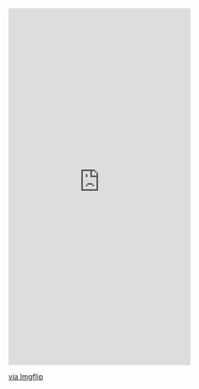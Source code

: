 <div style="width:360px;max-width:100%;"><div style="height:0;padding-bottom:196.11%;position:relative;"><iframe width="360" height="706" style="position:absolute;top:0;left:0;width:100%;height:100%;" frameBorder="0" src="https://imgflip.com/embed/4040m5"></iframe></div><p><a href="https://imgflip.com/gif/4040m5">via Imgflip</a></p></div>
